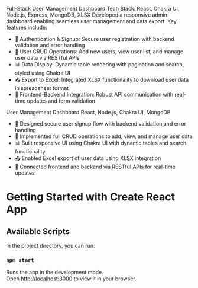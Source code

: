  Full-Stack User Management Dashboard
Tech Stack: React, Chakra UI, Node.js, Express, MongoDB, XLSX
Developed a responsive admin dashboard enabling seamless user management and data export. Key features include:
- 🔐 Authentication & Signup: Secure user registration with backend validation and error handling
- 👥 User CRUD Operations: Add new users, view user list, and manage user data via RESTful APIs
- 📊 Data Display: Dynamic table rendering with pagination and search, styled using Chakra UI
- 📤 Export to Excel: Integrated XLSX functionality to download user data in spreadsheet format
- 🔄 Frontend-Backend Integration: Robust API communication with real-time updates and form validation



User Management Dashboard  React, Node.js, Chakra UI, MongoDB
- 🔐 Designed secure user signup flow with backend validation and error handling
- 👥 Implemented full CRUD operations to add, view, and manage user data
- 📊 Built responsive UI using Chakra UI with dynamic tables and search functionality
- 📤 Enabled Excel export of user data using XLSX integration
- 🔄 Connected frontend and backend via RESTful APIs for real-time updates


# Getting Started with Create React App

## Available Scripts

In the project directory, you can run:

### `npm start`

Runs the app in the development mode.\
Open [http://localhost:3000](http://localhost:3000) to view it in your browser.






 
 
